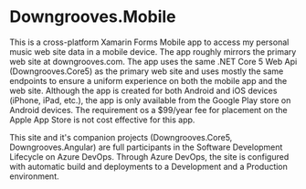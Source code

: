 # Downgrooves.Mobile
This is a cross-platform Xamarin Forms Mobile app to access my personal music web site data in a mobile device.  The app roughly mirrors the primary web site at downgrooves.com.  The app uses the same .NET Core 5 Web Api (Downgrooves.Core5) as the primary web site and uses mostly the same endpoints to ensure a uniform experience on both the mobile app and the web site.  Although the app is created for both Android and iOS devices (iPhone, iPad, etc.), the app is only available from the Google Play store on Android devices.  The requirement os a $99/year fee for placement on the Apple App Store is not cost effective for this app.

This site and it's companion projects (Downgrooves.Core5, Downgrooves.Angular) are full participants in the Software Development Lifecycle on Azure DevOps.  Through Azure DevOps, the site is configured with automatic build and deployments to a Development and a Production environment.
